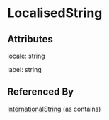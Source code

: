 
# LocalisedString





## Attributes

locale: string

label: string





## Referenced By

[InternationalString](InternationalString.md) (as contains)


    